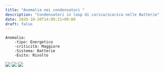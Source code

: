 ```yaml
---
title: "Anomalia nei condensatori "
description: "Condensatori in loop di carica/scarica nelle Batterie"
date: 2020-10-20T14:09:21+09:00
draft: false
---
```

	Anomalia:
		-tipo: Energetico
		-criticità: Maggiore
		-Sistema: Batterie
		-Esito: Risolto

![](/BatterieEND/batterie1.png)
![](/BatterieEND/batterie2.png)
![](/BatterieEND/batterie3.png)
